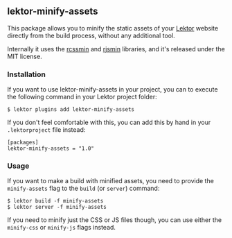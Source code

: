 ## lektor-minify-assets

This package allows you to minify the static assets of your [Lektor][lektor]
website directly from the build process, without any additional tool.

Internally it uses the [rcssmin][rcssmin] and [rjsmin][rjsmin] libraries, and
it's released under the MIT license.

### Installation

If you want to use lektor-minify-assets in your project, you can to execute
the following command in your Lektor project folder:

```
$ lektor plugins add lektor-minify-assets
```

If you don't feel comfortable with this, you can add this by hand in your
`.lektorproject` file instead:

```
[packages]
lektor-minify-assets = "1.0"
```

### Usage

If you want to make a build with minified assets, you need to provide the
`minify-assets` flag to the `build` (or `server`) command:

```
$ lektor build -f minify-assets
$ lektor server -f minify-assets
```

If you need to minify just the CSS or JS files though, you can use either the
`minify-css` or `minify-js` flags instead.

[lektor]: https://www.getlektor.com/
[rcssmin]: http://opensource.perlig.de/rcssmin/
[rjsmin]: http://opensource.perlig.de/rjsmin/
